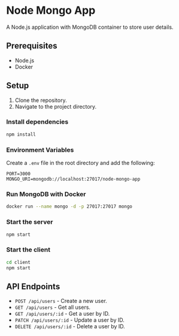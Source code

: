 # Node Mongo App

A Node.js application with MongoDB container to store user details.

## Prerequisites

- Node.js
- Docker

## Setup

1. Clone the repository.
2. Navigate to the project directory.

### Install dependencies

```sh
npm install
```

### Environment Variables

Create a `.env` file in the root directory and add the following:

```
PORT=3000
MONGO_URI=mongodb://localhost:27017/node-mongo-app
```

### Run MongoDB with Docker

```sh
docker run --name mongo -d -p 27017:27017 mongo
```

### Start the server

```sh
npm start
```

### Start the client

```sh
cd client
npm start
```

## API Endpoints

- `POST /api/users` - Create a new user.
- `GET /api/users` - Get all users.
- `GET /api/users/:id` - Get a user by ID.
- `PATCH /api/users/:id` - Update a user by ID.
- `DELETE /api/users/:id` - Delete a user by ID.
